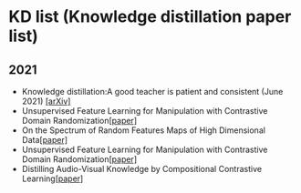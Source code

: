 # KD list (Knowledge distillation paper list)

## 2021
- Knowledge distillation:A good teacher is patient and consistent (June 2021) [[arXiv]](https://arxiv.org/pdf/2106.05237.pdf)
- Unsupervised Feature Learning for Manipulation with Contrastive Domain Randomization[[paper]](https://arxiv.org/abs/2103.11144fbclid=IwAR3WgTHms_XsTLO5qwe19bFelq4pkfRaGapx43fgYsEJ6XtqyzLVU_HUj-s)
- On the Spectrum of Random Features Maps of High Dimensional Data[[paper]](https://arxiv.org/pdf/1805.11916.pdf)
- Unsupervised Feature Learning for Manipulation with Contrastive Domain Randomization[[paper]](https://arxiv.org/pdf/2103.11144.pdf)
- Distilling Audio-Visual Knowledge by Compositional Contrastive Learning[[paper]](https://github.com/yanbeic/CCL)
